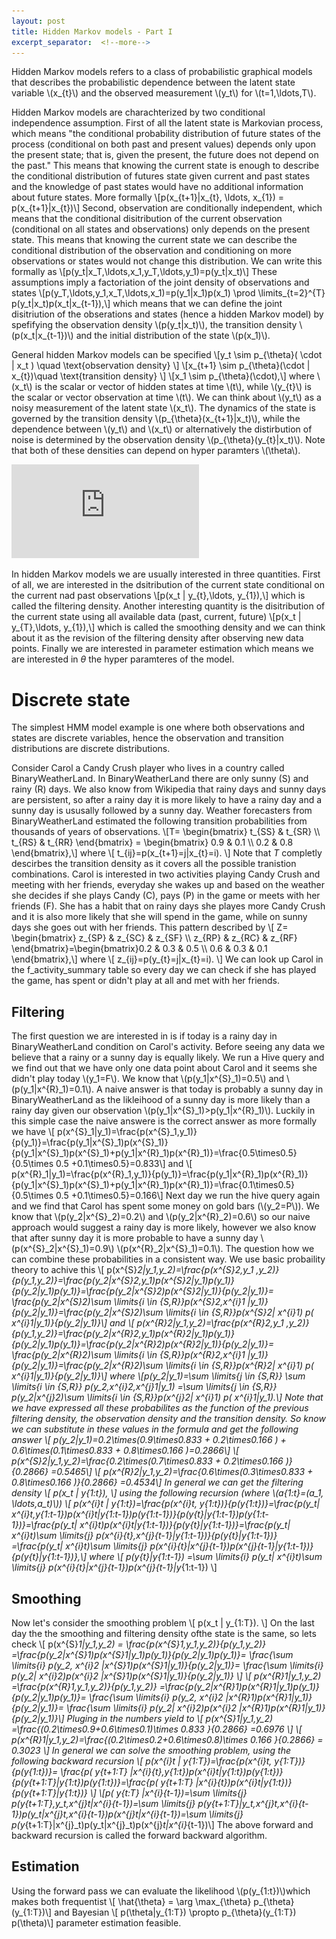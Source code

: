 ```yaml
---
layout: post
title: Hidden Markov models - Part I 
excerpt_separator:  <!--more-->
---
```


Hidden Markov models refers to a class of probabilistic graphical models that describes the probabilistic dependence between the latent state variable \\(x_{t}\\) and the observed measurement \\(y_t\\) for \\(t=1,\ldots,T\\).

Hidden Markov models are charachterized by two conditional independence assumption. First of all the latent state is Markovian process, which means "the conditional probability distribution of future states of the process (conditional on both past and present values) depends only upon the present state; that is, given the present, the future does not depend on the past." This means that knowing the current state is enough to describe the conditional distribution of futures state given current and past states and the knowledge of past states would have no additional information about future states. More formally
\\[p(x_{t+1}|x_{t}, \ldots, x_{1}) = p(x_{t+1}|x_{t})\\]
Second, observation are conditionally independent, which means that the conditional disitribution of the current observation (conditional on all states and observations) only depends on the present state. This means that knowing the current state we can describe the conditional distribution of the observation and conditioning on more observations or states would not change this distribution. We can write this formally as
\\[p(y_t|x_T,\ldots,x_1,y_T,\ldots,y_1)=p(y_t|x_t)\\]
These assumptions imply a factoriation of the joint density of observations and states
\\[p(y_T,\ldots,y_1,x_T,\ldots,x_1)=p(y_1|x_1)p(x_1) \prod \limits_{t=2}^{T} p(y_t|x_t)p(x_t|x_{t-1}),\\]
which means that we can define the joint disitriution of the obserations and states (hence a hidden Markov model) by spefifying the observation density \\(p(y_t|x_t)\\), the transition density \\(p(x_t|x_{t-1})\\) and the initial distribution of the state \\(p(x_1)\\). 

General hidden Markov models can be specified
\\[y_t \sim p_{\theta}( \cdot | x_t )  \quad \text{observation density} \\]
\\[x_{t+1} \sim p_{\theta}(\cdot | x_{t})\quad \text{transition density} \\]
\\[x_1 \sim p_{\theta}(\cdot),\\]
where \\(x_t\\) is the scalar or vector of hidden states at time \\(t\\), while \\(y_{t}\\) is the scalar or vector observation at time \\(t\\).  We can think about \\(y_t\\) as a noisy measurement of the latent state \\(x_t\\). The dynamics of the state is governed by the transition density \\(p_{\theta}(x_{t+1}|x_t)\\), while the dependence between \\(y_t\\) and \\(x_t\\) or alternatively the distirbution of noise is determined by the observation density \\(p_{\theta}(y_{t}|x_t)\\). Note that both of these densities can depend on hyper paramters \\(\theta\\).

![HMM](https://github.com/istvanbarra/istvanbarra.github.io/blob/master/_posts/hmm.pdf)


In hidden Markov models we are usually interested in three quantities. First of all, we are interested in the dsitribution of the current state conditional on the current nad past observations
\\[p(x_t | y_{t},\ldots, y_{1}),\\]
which is called the filtering density. Another interesting quantity is the disitribution of the current state using all available data (past, current, future)
\\[p(x_t | y_{T},\ldots, y_{1}),\\]
which is called the smoothing density and we can think about it as the revision of the filtering density after observing new data points. Finally we are interested in parameter estimation which means we are interested in $\theta$ the hyper paramteres of the model.

# Discrete state

The simplest HMM model example is one where both observations and states are discrete variables, hence the observation and
transition distributions are discrete distributions. 

Consider Carol a Candy Crush player who lives in a country called BinaryWeatherLand. In BinaryWeatherLand there are only sunny (S) and rainy (R) days. We also know from Wikipedia that rainy days and sunny days are persistent, so after a rainy day it is more likely to have a rainy day and a sunny day is ususally followed by a sunny day. Weather forecasters from BinaryWeatherLand estimated the following transition probabilities from thousands of years of observations. 
\\[T= \begin{bmatrix} t_{SS} & t_{SR} \\\ t_{RS} & t_{RR} \end{bmatrix} = \begin{bmatrix} 0.9 & 0.1 \\\ 0.2 & 0.8 \end{bmatrix},\\]
where 
\\[ t_{ij}=p(x_{t+1}=j|x_{t}=i). \\]
Note that $T$ completly descirbes the transition density as it covers all the possible tranistion combinations. 
Carol is interested in two activities playing Candy Crush and meeting with her friends, everyday she wakes up and based on the weather she decides if she plays Candy (C), pays (P) in the game or meets with her friends (F). She has a habit that on rainy days she playes more Candy Crush and it is also more likely that she will spend in the game, while on sunny days she goes out with her friends. This pattern described by 
\\[ Z= \begin{bmatrix} z_{SP} & z_{SC} & z_{SF} \\\ z_{RP} & z_{RC} & z_{RF} \end{bmatrix}=\begin{bmatrix}0.2 & 0.3 & 0.5  \\\ 0.6 & 0.3 & 0.1 \end{bmatrix},\\]
where 
\\[ z_{ij}=p(y_{t}=j|x_{t}=i). \\]
We can look up Carol in the f_activity_summary table so every day we can check if she has played the game, has spent or 
didn't play at all and met with her friends. 

## Filtering


The first question we are interested in is if today is a rainy day in BinaryWeatherLand condition on Carol's activity.  Before seeing any data we believe that a rainy or a sunny day is equally likely. We run a Hive query and we find out that we have only one data point about Carol and it seems she didn't play today \\(y_1=F\\). We know that \\(p(y_1|x^{S}_1)=0.5\\) and \\(p(y_1|x^{R}_1)=0.1\\). A naive answer is that today is probably a sunny day in BinaryWeatherLand as the likleihood of a sunny day is more likely than a rainy day given  our observation \\(p(y_1|x^{S}_1)>p(y_1|x^{R}_1)\\). Luckily in this simple case the naive answere is the correct answer as more formally we have
\\[ p(x^{S}_1|y_1)=\frac{p(x^{S}_1,y_1)}{p(y_1)}=\frac{p(y_1|x^{S}_1)p(x^{S}_1)}{p(y_1|x^{S}_1)p(x^{S}_1)+p(y_1|x^{R}_1)p(x^{R}_1)}=\frac{0.5\times0.5}{0.5\times 0.5 +0.1\times0.5}=0.833\\]
and
\\[ p(x^{R}_1|y_1)=\frac{p(x^{R}_1,y_1)}{p(y_1)}=\frac{p(y_1|x^{R}_1)p(x^{R}_1)}{p(y_1|x^{S}_1)p(x^{S}_1)+p(y_1|x^{R}_1)p(x^{R}_1)}=\frac{0.1\times0.5}{0.5\times 0.5 +0.1\times0.5}=0.166\\]
Next day we run the hive query again and we find that Carol has spent some money on gold bars (\\(y_2=P\\)). We know that \\(p(y_2|x^{S}_2)=0.2\\) and \\(p(y_2|x^{R}_2)=0.6\\) so our naive approach would suggest a rainy day is more likely, however we also know that after sunny day it is more probable to have a sunny day \\(p(x^{S}_2|x^{S}_1)=0.9\\) \\(p(x^{R}_2|x^{S}_1)=0.1\\). The question how we can combine these probabilities in a consistent way. We use basic probaility theory to achive this
\\[ p(x^{S}_2|y_1,y_2)=\frac{p(x^{S}_2,y_1 ,y_2)}{p(y_1,y_2)}=\frac{p(y_2|x^{S}_2,y_1)p(x^{S}_2|y_1)p(y_1)}{p(y_2|y_1)p(y_1)}=\frac{p(y_2|x^{S}_2)p(x^{S}_2|y_1)}{p(y_2|y_1)}= \frac{p(y_2|x^{S}_2)\sum \limits_{i \in {S,R}}p(x^{S}_2,x^{i}_1 |y_1)}{p(y_2|y_1)}=\frac{p(y_2|x^{S}_2)\sum \limits_{i \in {S,R}}p(x^{S}_2| x^{i}_1) p( x^{i}_1|y_1)}{p(y_2|y_1)}\\]
and 
\\[ p(x^{R}_2|y_1,y_2)=\frac{p(x^{R}_2,y_1 ,y_2)}{p(y_1,y_2)}=\frac{p(y_2|x^{R}_2,y_1)p(x^{R}_2|y_1)p(y_1)}{p(y_2|y_1)p(y_1)}=\frac{p(y_2|x^{R}_2)p(x^{R}_2|y_1)}{p(y_2|y_1)}= \frac{p(y_2|x^{R}_2)\sum \limits_{i \in {S,R}}p(x^{R}_2,x^{i}_1 |y_1)}{p(y_2|y_1)}=\frac{p(y_2|x^{R}_2)\sum \limits_{i \in {S,R}}p(x^{R}_2| x^{i}_1) p( x^{i}_1|y_1)}{p(y_2|y_1)}\\]
where 
\\[p(y_2|y_1)=\sum \limits_{j \in {S,R}} \sum \limits_{i \in {S,R}} p(y_2,x^{i}_2,x^{j}_1|y_1) =\sum \limits_{j \in {S,R}}  p(y_2|x^{j}_2)\sum \limits_{i \in {S,R}}p(x^{j}_2| x^{i}_1) p( x^{i}_1|y_1).\\]
Note that we have expressed all these probabilites as the function of the previous filtering density, the observation density and the transition density. So know we can substitute in these values in the formula and get the following answer
\\[ p(y_2|y_1)=0.2\times(0.9\times0.833 + 0.2\times0.166 ) + 0.6\times(0.1\times0.833  + 0.8\times0.166  )=0.2866\\]
\\[ p(x^{S}_2|y_1,y_2)=\frac{0.2\times(0.7\times0.833 + 0.2\times0.166 )}{0.2866} =0.5465\\]
\\[ p(x^{R}_2|y_1,y_2)=\frac{0.6\times(0.3\times0.833  + 0.8\times0.166 )}{0.2866} =0.4534\\]
In general we can get the filtering density
\\[ p(x_t | y_{1:t}), \\]
using the following recursion (where \\(a_{1:t}=(a_1, \ldots,a_t)\\))
\\[ p(x^{i}_t | y_{1:t})=\frac{p(x^{i}_t, y_{1:t})}{p(y_{1:t})}=\frac{p(y_t| x^{i}_t,y_{1:t-1})p(x^{i}_t|y_{1:t-1})p(y_{1:t-1})}{p(y_{t}|y_{1:t-1})p(y_{1:t-1})}=\frac{p(y_t| x^{i}_t)p(x^{i}_t|y_{1:t-1})}{p(y_{t}|y_{1:t-1})}=\frac{p(y_t| x^{i}_t)\sum \limits_{j} p(x^{i}_{t},x^{j}_{t-1}|y_{1:t-1})}{p(y_{t}|y_{1:t-1})} =\frac{p(y_t| x^{i}_t)\sum \limits_{j} p(x^{i}_{t}|x^{j}_{t-1})p(x^{j}_{t-1}|y_{1:t-1})}{p(y_{t}|y_{1:t-1})},\\]
where
\\[ p(y_{t}|y_{1:t-1}) =\sum \limits_{i} p(y_t| x^{i}_t)\sum \limits_{j} p(x^{i}_{t}|x^{j}_{t-1})p(x^{j}_{t-1}|y_{1:t-1}) \\]

## Smoothing

Now let's consider the smoothing problem
\\[ p(x_t | y_{1:T}). \\]
On the last day the the smoothing and filtering density ofthe state is the same, so lets check 
\\[ p(x^{S}_1|y_1,y_2) = \frac{p(x^{S}_1,y_1,y_2)}{p(y_1,y_2)} =\frac{p(y_2|x^{S}_1)p(x^{S}_1|y_1)p(y_1)}{p(y_2|y_1)p(y_1)}=
   \frac{\sum \limits_{i} p(y_2, x^{i}_2 |x^{S}_1)p(x^{S}_1|y_1)}{p(y_2|y_1)}= \frac{\sum \limits_{i} p(y_2| x^{i}_2)p(x^{i}_2 |x^{S}_1)p(x^{S}_1|y_1)}{p(y_2|y_1)}
\\]
\\[ p(x^{R}_1|y_1,y_2) =\frac{p(x^{R}_1,y_1,y_2)}{p(y_1,y_2)} =\frac{p(y_2|x^{R}_1)p(x^{R}_1|y_1)p(y_1)}{p(y_2|y_1)p(y_1)}=
   \frac{\sum \limits_{i} p(y_2, x^{i}_2 |x^{R}_1)p(x^{R}_1|y_1)}{p(y_2|y_1)}= \frac{\sum \limits_{i} p(y_2| x^{i}_2)p(x^{i}_2 |x^{R}_1)p(x^{R}_1|y_1)}{p(y_2|y_1)}\\]
Pluging in the numbers yield to
\\[ p(x^{S}_1|y_1,y_2) =\frac{(0.2\times0.9+0.6\times0.1)\times 0.833 }{0.2866} =0.6976 \\]
\\[ p(x^{R}_1|y_1,y_2)=\frac{(0.2\times0.2+0.6\times0.8)\times 0.166 }{0.2866} = 0.3023 \\]
In general we can solve the smoothing problem, using the following backward recursion
\\[ p(x^{i}_t | y_{1:T})=\frac{p(x^{i}_t, y_{1:T})}{p(y_{1:t})}= \frac{p( y_{t+1:T} |x^{i}_{t},y_{1:t})p(x^{i}_t|y_{1:t})p(y_{1:t})}{p(y_{t+1:T}|y_{1:t})p(y_{1:t})}=\frac{p( y_{t+1:T} |x^{i}_{t})p(x^{i}_t|y_{1:t})}{p(y_{t+1:T}|y_{1:t})} \\]
\\[p( y_{t:T} |x^{i}_{t-1})=\sum \limits_{j} p(y_{t+1:T},y_t,x^{j}_t|x^{i}_{t-1})=\sum \limits_{j} p(y_{t+1:T}|y_t,x^{j}_t,x^{i}_{t-1})p(y_t|x^{j}_t,x^{i}_{t-1})p(x^{j}_t|x^{i}_{t-1})=\sum \limits_{j} p(y_{t+1:T}|x^{j}_t)p(y_t|x^{j}_t)p(x^{j}_t|x^{i}_{t-1})\\]
The above forward and backward recursion is called the forward backward algorithm.

## Estimation

Using the forward pass we can evaluate the likelihood \\(p(y_{1:t})\\)which makes both frequentist 
\\[ \hat{\theta} = \arg \max_{\theta} p_{\theta}(y_{1:T})\\] and Bayesian 
\\[ p(\theta|y_{1:T}) \propto p_{\theta}(y_{1:T}) p(\theta)\\]
parameter estimation feasible. 


